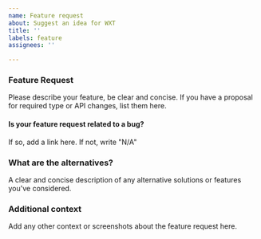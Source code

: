 ```yaml
---
name: Feature request
about: Suggest an idea for WXT
title: ''
labels: feature
assignees: ''

---
```


### Feature Request

Please describe your feature, be clear and concise. If you have a proposal for required type or API changes, list them here.

#### Is your feature request related to a bug?

If so, add a link here. If not, write "N/A"

### What are the alternatives?

A clear and concise description of any alternative solutions or features you've considered.

### Additional context

Add any other context or screenshots about the feature request here.
